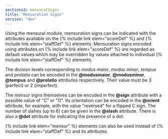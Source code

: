```yaml
---
sectionid: mensuralSigns
title: "Mensuration Signs"
version: "dev"
---
```


Using the mensural module, mensuration signs can be indicated with the attributes available on the {% include link elem="scoreDef" %} and {% include link elem="staffDef" %} elements. Mensuration signs encoded using attributes on {% include link elem="scoreDef" %} are regarded as default values which may be overridden by values attached to individual {% include link elem="staffDef" %} elements.

The division levels corresponding to *modus maior*, *modus minor*, *tempus* and *prolatio* can be encoded in the **@modusmaior**, **@modusminor**, **@tempus** and **@prolatio** attributes respectively. Their value must be 3 (perfect) or 2 (imperfect).

The mensur signs themselves can be encoded in the **@sign** attribute with a possible value of "C" or "O". Its orientation can be encoded in the **@orient** attribute, for example, with the value "reversed" for a flipped C sign. The number of slahes (up to 6) can be given in the **@slash** attribute. There is also a **@dot** attribute for indicating the presence of a dot.

{% include link elem="mensur" %} elements can also be used instead of {% include link elem="staffDef" %} and its attributes.
